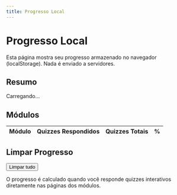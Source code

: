 ```yaml
---
title: Progresso Local
---
```


# Progresso Local

Esta página mostra seu progresso armazenado no navegador (localStorage). Nada é enviado a servidores.

## Resumo

<div id="progress-summary" class="progress-box">Carregando...</div>

## Módulos
<table id="progress-table">
  <thead>
    <tr><th>Módulo</th><th>Quizzes Respondidos</th><th>Quizzes Totais</th><th>%</th></tr>
  </thead>
  <tbody></tbody>
</table>

## Limpar Progresso
<button id="clear-progress">Limpar tudo</button>

<p class="note">O progresso é calculado quando você responde quizzes interativos diretamente nas páginas dos módulos.</p>
